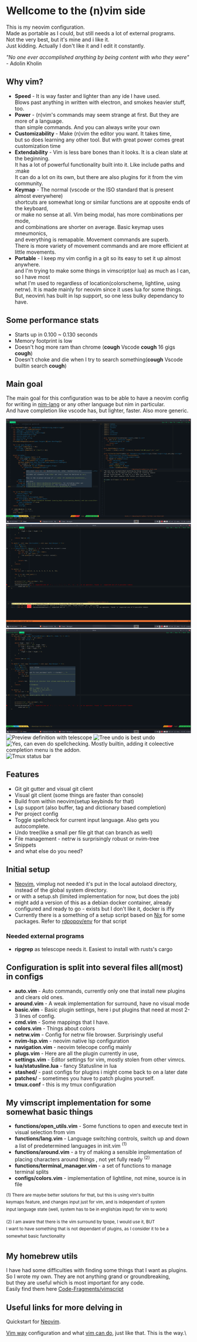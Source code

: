 # Wellcome to the (n)vim side
This is my neovim configuration.\
Made as portable as I could, but still needs a lot of external programs.\
Not the very best, but it's mine and i like it.\
Just kidding. Actually I don't like it and I edit it constantly.

*"No one ever accomplished anything by being content with who they were"* - Adolin Kholin

## Why vim?
 - **Speed** - It is way faster and lighter than any ide I have used.\
     Blows past anything in written with electron, and smokes heavier stuff, too.
 - **Power** - (n)vim's commands may seem strange at first. But they are more of a language.\
   than simple commands. And  you can always write your own
 - **Customizability** - Make (n)vim the editor you want. It takes time,\
   but so does learning any other tool. But with great power comes great customization time
 - **Extendability** - Vim is less bare bones than it looks. It is a clean slate at the beginning.\
   It has a lot of powerful functionality built into it. Like include paths and :make\
   It can do a lot on its own, but there are also plugins for it from the vim community.
 - **Keymap** - The normal (vscode or the ISO standard that is present almost everywhere)\
   shortcuts are somewhat long or similar functions are at opposite ends of the keyboard, \
   or make no sense at all. Vim being modal, has more combinations per mode,\
   and combinations are shorter on average. Basic keymap uses mneumonics,\
   and everything is remapable. Movement commands are superb.\
   There is more variety of movement commands and are more efficient at little movements.
 - **Portable** - I keep my vim config in a git so its easy to set it up almost anywhere.\
   and I'm trying to make some things in vimscript(or lua) as much as I can, so I have most\
   what I'm used to regardless of location(colorscheme, lightline, using netrw).
   It is made mainly for neovim since it uses lua for some things. But, neovim\ 
   has built in lsp support, so one less bulky dependancy to have.

## Some performance stats
- Starts up in 0.100 ~ 0.130 seconds
- Memory footprint is low
- Doesn't hog more ram than chrome (**cough** Vscode **cough** 16 gigs **cough**)
- Doesn't choke and die when I try to search something(**cough** Vscode builtin search **cough**)

## Main goal
The main goal for this configuration was to be able to have a neovim config\
for writing in [nim-lang] or any other language but nim in particular.\
And have completion like vscode has, but lighter, faster. Also more generic.

[nim-lang]:https://nim-lang.org/

<img src="https://github.com/Rosen-Popov/nvim/blob/master/.img/nvim.png"  title="This is what peak performance looks like">
<img src="https://github.com/Rosen-Popov/nvim/blob/master/.img/diagn.png"  title="Get all diagnostics">
<img src="https://github.com/Rosen-Popov/nvim/blob/master/.img/descr.png"  title="Hover definition">
<img src="https://github.com/Rosen-Popov/nvim/blob/master/.img/preview.png"  title="Preview definition with telescope">
<img src="https://github.com/Rosen-Popov/nvim/blob/master/.img/tree.png"  title="Tree undo is best undo">
<img src="https://github.com/Rosen-Popov/nvim/blob/master/.img/writing.png"  title="Yes, can even do spellchecking. Mostly builtin, adding it coleective completion menu is the addon.">
<img src="https://github.com/Rosen-Popov/nvim/blob/master/.img/pc_status.jpg"  title="Tmux status bar">


## Features
- Git git gutter and visual git client
- Visual git client (some things are faster than console)
- Build from within neovim(setup keybinds for that)
- Lsp support (also buffer, tag and dictionary based completion)
- Per project config
- Toggle spellcheck for current input language. Also gets you autocomplete.
- Undo tree(like a small per file git that can branch as well)
- File management - netrw is surprisingly robust or nvim-tree
- Snippets
- and what else do you need?

## Initial setup
- [Neovim], vimplug not needed it's put in the local autolaod directory, instead of the global system directory.
- or with a setup.sh (limited implementation for now, but does the job)
- might add a version of this as a debian docker container, already configured and ready to go - exists but I don't like it, docker is iffy
- Currently there is a something of a setup script based on [Nix] for some packages. Refer to [rdpopov/env] for that script



### Needed external programs 
- **ripgrep** as telescope needs it. Easiest to install with rusts's cargo

## Configuration is split into several files all(most) in configs
- **auto.vim** - Auto commands, currently only one that install new plugins and clears old ones.
- **around.vim** - A weak implementation for surround, have no visual mode
- **basic.vim** - Basic plugin settings, here i put plugins that need at most 2-3 lines of config.
- **cmd.vim** - Some mappings that I have.
- **colors.vim** - Things about colors
- **netrw.vim** - Config for netrw file browser. Surprisingly useful
- **nvim-lsp.vim** - neovim native lsp configuration
- **navigation.vim** - neovim telecope config mainly
- **plugs.vim** - Here are all the plugin currently in use, 
- **settings.vim** - Editor settings for vim, mostly stolen from other vimrcs.
- **lua/statusline.lua** - fancy Statusline in lua 
- **stashed/**  - past configs for plugins i might come back to on a later date
- **patches/**  - sometimes you have to patch plugins yourself.
- **tmux.conf** - this is my tmux configuration 

## My vimscript implementation for some somewhat basic things
- **functions/open_utils.vim** - Some functions to open and execute text in visual selection from vim
- **functions/lang.vim** - Language switching controls, switch up and down a list of predetermined languages in init.vim <sup>(1)</sup>
- **functions/around.vim** - a try of making a sensible implementation of placing characters around things , not yet fully ready <sup>(2)</sup>
- **functions/terminal_manager.vim** - a set of functions to manage terminal splits
- **configs/colors.vim** - implementation of lightline, not mine, source is in file

 <sup>(1) There are maybe better solutions for that, but this is using vim's builtin\
 keymaps feature, and changes input just for vim, and is independant of system\
 input language state (well, system has to be in english(as input) for vim to work)</sup>

 <sup>(2) I am aware that there is the vim surround by tpope, I would use it, BUT\
 I want to have something that is not dependant of plugins, as I consider it to be a\
 somewhat basic functionality</sup>

## My homebrew utils
I have had some difficulties with finding some things that I want as plugins.\
So I wrote my own. They are not anything grand or groundbreaking,\
but they are useful which is most important for any code.\
Easily find them here [Code-Fragments/vimscript]

[Code-Fragments/vimscript]: https://github.com/rdpopov/Code-Fragments/tree/main/vimscript

## Useful links for more delving in
Quickstart for [Neovim].

[Neovim]: https://www.linode.com/docs/guides/how-to-install-neovim-and-plugins-with-vim-plug/

[Vim way] configuration and what [vim can do], just like that. This is the way.\

[Vim way]: https://www.youtube.com/watch?v=DogKdiRx7ls
[vim can do]: https://www.youtube.com/watch?v=XA2WjJbmmoM
[ms-jpq/chadtree]:https://github.com/ms-jpq/chadtree 
[Nix]: https://nixos.org/download.html
[rdpopov/env]: https://github.com/rdpopov/env

